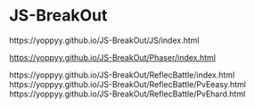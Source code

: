 # JS-BreakOut

<Tutorial>
https://yoppyy.github.io/JS-BreakOut/JS/index.html

https://yoppyy.github.io/JS-BreakOut/Phaser/index.html

<Arrange>
https://yoppyy.github.io/JS-BreakOut/ReflecBattle/index.html
https://yoppyy.github.io/JS-BreakOut/ReflecBattle/PvEeasy.html
https://yoppyy.github.io/JS-BreakOut/ReflecBattle/PvEhard.html
